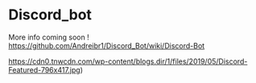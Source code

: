 # Discord_bot

More info coming soon !
https://github.com/Andreibr1/Discord_Bot/wiki/Discord-Bot

https://cdn0.tnwcdn.com/wp-content/blogs.dir/1/files/2019/05/Discord-Featured-796x417.jpg)
